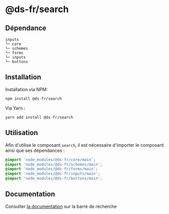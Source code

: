 # @ds-fr/search

## Dépendance
```shell
inputs
└─ core
└─ schemes
└─ forms
└─ inputs
└─ buttons
```

## Installation
Installation via NPM:
```
npm install @ds-fr/search
```
Via Yarn :
```
yarn add install @ds-fr/search
```

## Utilisation
Afin d'utilise le composant `search`, il est nécessaire d'importer le composant ainsi que ses dépendances :
```scss
@import 'node_modules/@ds-fr/core/main';
@import 'node_modules/@ds-fr/schemes/main';
@import 'node_modules/@ds-fr/forms/main';
@import 'node_modules/@ds-fr/inputs/main';
@import 'node_modules/@ds-fr/buttons/main';
```

## Documentation

Consulter [la documentation](#) sur la barre de recherche
